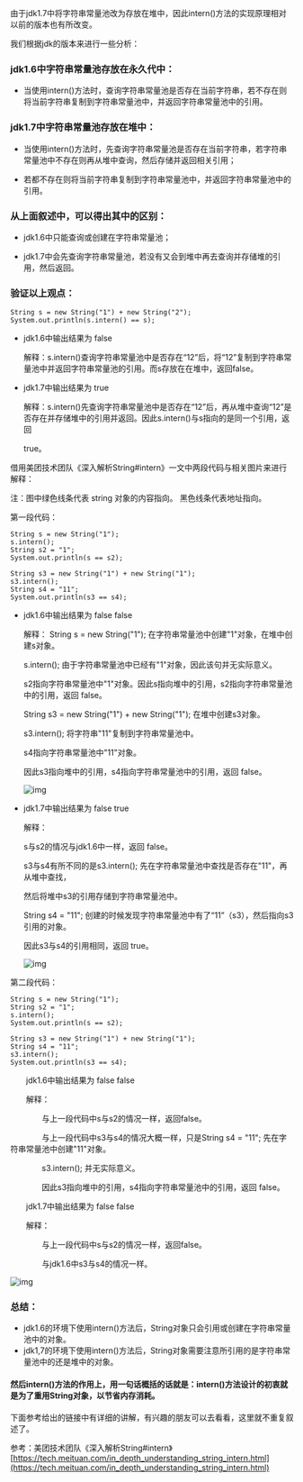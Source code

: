由于jdk1.7中将字符串常量池改为存放在堆中，因此intern()方法的实现原理相对以前的版本也有所改变。

我们根据jdk的版本来进行一些分析：

### jdk1.6中字符串常量池存放在永久代中：

* 当使用intern()方法时，查询字符串常量池是否存在当前字符串，若不存在则将当前字符串复制到字符串常量池中，并返回字符串常量池中的引用。

### jdk1.7中字符串常量池存放在堆中：

* 当使用intern()方法时，先查询字符串常量池是否存在当前字符串，若字符串常量池中不存在则再从堆中查询，然后存储并返回相关引用；

* 若都不存在则将当前字符串复制到字符串常量池中，并返回字符串常量池中的引用。

### 从上面叙述中，可以得出其中的区别：

* jdk1.6中只能查询或创建在字符串常量池；

* jdk1.7中会先查询字符串常量池，若没有又会到堆中再去查询并存储堆的引用，然后返回。

### 验证以上观点：　

```
String s = new String("1") + new String("2");
System.out.println(s.intern() == s);
```

* jdk1.6中输出结果为 false

  ​解释：s.intern()查询字符串常量池中是否存在“12”后，将“12”复制到字符串常量池中并返回字符串常量池的引用。而s存放在在堆中，返回false。

* jdk1.7中输出结果为 true

  ​解释：s.intern()先查询字符串常量池中是否存在“12”后，再从堆中查询“12”是否存在并存储堆中的引用并返回。因此s.intern()与s指向的是同一个引用，返回
  
   true。

借用美团技术团队《深入解析String#intern》一文中两段代码与相关图片来进行解释：

注：图中绿色线条代表 string 对象的内容指向。 黑色线条代表地址指向。

第一段代码：

```
String s = new String("1");
s.intern();
String s2 = "1";
System.out.println(s == s2);

String s3 = new String("1") + new String("1");
s3.intern();
String s4 = "11";
System.out.println(s3 == s4);
```

* jdk1.6中输出结果为 false false

  解释：
  String s = new String("1"); 在字符串常量池中创建"1"对象，在堆中创建s对象。
  
  s.intern(); 由于字符串常量池中已经有"1"对象，因此该句并无实际意义。
  
  s2指向字符串常量池中"1"对象。因此s指向堆中的引用，s2指向字符串常量池中的引用，返回 false。

  String s3 = new String("1") + new String("1"); 在堆中创建s3对象。
  
  s3.intern(); 将字符串"11"复制到字符串常量池中。
  
  s4指向字符串常量池中"11"对象。

  因此s3指向堆中的引用，s4指向字符串常量池中的引用，返回 false。

  ![img](https://img2018.cnblogs.com/blog/1399084/201903/1399084-20190316140611047-2128507065.png)

* jdk1.7中输出结果为 false true

  解释：

  s与s2的情况与jdk1.6中一样，返回 false。

  s3与s4有所不同的是s3.intern(); 先在字符串常量池中查找是否存在"11"，再从堆中查找，

  然后将堆中s3的引用存储到字符串常量池中。

  String s4 = "11"; 创建的时候发现字符串常量池中有了“11”（s3），然后指向s3引用的对象。

  因此s3与s4的引用相同，返回 true。

  ![img](https://img2018.cnblogs.com/blog/1399084/201903/1399084-20190316140635659-1582684768.png)

第二段代码：

```
String s = new String("1");
String s2 = "1";
s.intern();
System.out.println(s == s2);

String s3 = new String("1") + new String("1");
String s4 = "11";
s3.intern();
System.out.println(s3 == s4);
```

　　jdk1.6中输出结果为 false false

　　解释：

　　　　与上一段代码中s与s2的情况一样，返回false。

　　　　与上一段代码中s3与s4的情况大概一样，只是String s4 = "11"; 先在字符串常量池中创建"11"对象。

　　　　s3.intern(); 并无实际意义。

　　　　因此s3指向堆中的引用，s4指向字符串常量池中的引用，返回 false。

　　jdk1.7中输出结果为 false false

　　解释：

　　　　与上一段代码中s与s2的情况一样，返回false。

　　　　与jdk1.6中s3与s4的情况一样。

  ![img](https://img2018.cnblogs.com/blog/1399084/201903/1399084-20190316140651335-411801566.png)

### 总结：

*  jdk1.6的环境下使用intern()方法后，String对象只会引用或创建在字符串常量池中的对象。
*  jdk1,7的环境下使用intern()方法后，String对象需要注意所引用的是字符串常量池中的还是堆中的对象。

#### 然后intern()方法的作用上，用一句话概括的话就是：intern()方法设计的初衷就是为了重用String对象，以节省内存消耗。

下面参考给出的链接中有详细的讲解，有兴趣的朋友可以去看看，这里就不重复叙述了。

参考：美团技术团队《深入解析String#intern》 [https://tech.meituan.com/in_depth_understanding_string_intern.html](https://tech.meituan.com/in_depth_understanding_string_intern.html)
